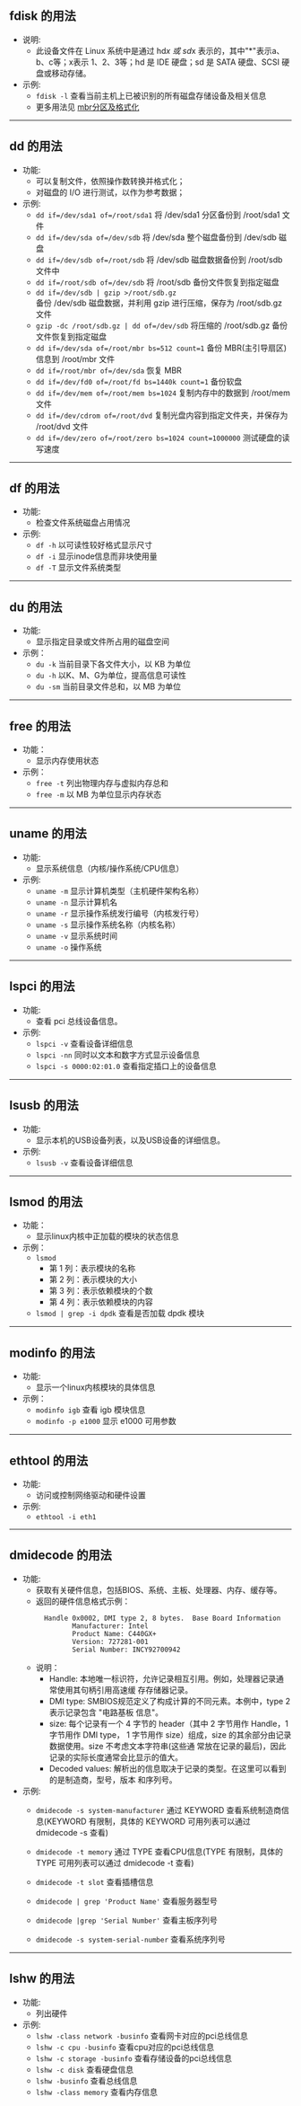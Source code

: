  
## fdisk 的用法
- 说明:
    + 此设备文件在 Linux 系统中是通过 hd*x 或 sd*x 表示的，其中"*"表示a、b、c等；x表示
      1、2、3等；hd 是 IDE 硬盘；sd 是 SATA 硬盘、SCSI 硬盘或移动存储。
- 示例:
    + `fdisk -l`          查看当前主机上已被识别的所有磁盘存储设备及相关信息
    + 更多用法见 [mbr分区及格式化](https://github.com/libeio/linux/blob/master/%E5%9F%BA%E7%A1%80/%E7%A3%81%E7%9B%98/mbr%E5%88%86%E5%8C%BA%E5%8F%8A%E6%A0%BC%E5%BC%8F%E5%8C%96.md)
    
----
## dd 的用法
- 功能:
    + 可以复制文件，依照操作数转换并格式化；
    + 对磁盘的 I/O 进行测试，以作为参考数据；
- 示例:
    + `dd if=/dev/sda1 of=/root/sda1`     将 /dev/sda1 分区备份到 /root/sda1 文件  
    + `dd if=/dev/sda of=/dev/sdb`        将 /dev/sda 整个磁盘备份到 /dev/sdb 磁盘
    + `dd if=/dev/sdb of=/root/sdb`       将 /dev/sdb 磁盘数据备份到 /root/sdb 文件中
    + `dd if=/root/sdb of=/dev/sdb`       将 /root/sdb 备份文件恢复到指定磁盘
    + `dd if=/dev/sdb | gzip >/root/sdb.gz`   
                备份 /dev/sdb 磁盘数据，并利用 gzip 进行压缩，保存为 /root/sdb.gz 文件
    + `gzip -dc /root/sdb.gz | dd of=/dev/sdb`        将压缩的 /root/sdb.gz 备份文件恢复到指定磁盘
    + `dd if=/dev/sda of=/root/mbr bs=512 count=1`    备份 MBR(主引导扇区)信息到 /root/mbr 文件
    + `dd if=/root/mbr of=/dev/sda`       恢复 MBR
    + `dd if=/dev/fd0 of=/root/fd bs=1440k count=1`   备份软盘
    + `dd if=/dev/mem of=/root/mem bs=1024`           复制内存中的数据到 /root/mem 文件
    + `dd if=/dev/cdrom of=/root/dvd`     复制光盘内容到指定文件夹，并保存为 /root/dvd 文件
    + `dd if=/dev/zero of=/root/zero bs=1024 count=1000000`       测试硬盘的读写速度
    
----
## df 的用法
- 功能:
    + 检查文件系统磁盘占用情况
- 示例:
    + `df -h`             以可读性较好格式显示尺寸
    + `df -i`             显示inode信息而非块使用量
    + `df -T`             显示文件系统类型

----
## du 的用法
- 功能:
    + 显示指定目录或文件所占用的磁盘空间
- 示例：
    + `du -k`             当前目录下各文件大小，以 KB 为单位
    + `du -h`             以K、M、G为单位，提高信息可读性
    + `du -sm`            当前目录文件总和，以 MB 为单位

----
## free 的用法
- 功能：
    + 显示内存使用状态
- 示例：
    + `free -t`           列出物理内存与虚拟内存总和
    + `free -m`           以 MB 为单位显示内存状态

----    
## uname 的用法
- 功能: 
    + 显示系统信息（内核/操作系统/CPU信息）
- 示例:
    + `uname -m`          显示计算机类型（主机硬件架构名称）
    + `uname -n`          显示计算机名
    + `uname -r`          显示操作系统发行编号（内核发行号）
    + `uname -s`          显示操作系统名称（内核名称）
    + `uname -v`          显示系统时间
    + `uname -o`          操作系统

----
## lspci 的用法
- 功能:
    + 查看 pci 总线设备信息。
- 示例:
    + `lspci -v`                  查看设备详细信息
    + `lspci -nn`                 同时以文本和数字方式显示设备信息
    + `lspci -s 0000:02:01.0`     查看指定插口上的设备信息

----
## lsusb 的用法
- 功能: 
    + 显示本机的USB设备列表，以及USB设备的详细信息。
- 示例:
    + `lsusb -v`          查看设备详细信息

----
## lsmod 的用法
- 功能：
    + 显示linux内核中正加载的模块的状态信息
- 示例：
    + `lsmod`
        + 第 1 列：表示模块的名称
        + 第 2 列：表示模块的大小
        + 第 3 列：表示依赖模块的个数
        + 第 4 列：表示依赖模块的内容
    + `lsmod | grep -i dpdk`      查看是否加载 dpdk 模块

----
## modinfo 的用法
- 功能:
    + 显示一个linux内核模块的具体信息
- 示例：
    + `modinfo igb`           查看 igb 模块信息
    + `modinfo -p e1000`      显示 e1000 可用参数

----
## ethtool 的用法
- 功能:
    + 访问或控制网络驱动和硬件设置
- 示例:
    + `ethtool -i eth1`
    
----
## dmidecode 的用法
- 功能: 
    + 获取有关硬件信息，包括BIOS、系统、主板、处理器、内存、缓存等。
    + 返回的硬件信息格式示例：
      ```shell
        Handle 0x0002, DMI type 2, 8 bytes.  Base Board Information
               Manufacturer: Intel
               Product Name: C440GX+
               Version: 727281-001
               Serial Number: INCY92700942
      ```
    + 说明：
        + Handle: 本地唯一标识符，允许记录相互引用。例如，处理器记录通常使用其句柄引用高速缓
          存存储器记录。
        + DMI type: SMBIOS规范定义了构成计算的不同元素。本例中，type 2 表示记录包含 "电路基板
          信息"。
        + size: 每个记录有一个 4 字节的 header（其中 2 字节用作 Handle，1 字节用作 DMI type，
          1 字节用作 size）组成，size 的其余部分由记录数据使用。size 不考虑文本字符串(这些通
          常放在记录的最后)，因此记录的实际长度通常会比显示的值大。
        + Decoded values: 解析出的信息取决于记录的类型。在这里可以看到的是制造商，型号，版本
          和序列号。
- 示例:
    + `dmidecode -s system-manufacturer`
            通过 KEYWORD 查看系统制造商信息(KEYWORD 有限制，具体的 KEYWORD 可用列表可以通过
            dmidecode -s 查看)
        
    + `dmidecode -t memory`
            通过 TYPE 查看CPU信息(TYPE 有限制，具体的 TYPE 可用列表可以通过 dmidecode -t 查看)
    + `dmidecode -t slot`                     查看插槽信息
    + `dmidecode | grep 'Product Name'`       查看服务器型号
    + `dmidecode |grep 'Serial Number'`       查看主板序列号
    + `dmidecode -s system-serial-number`     查看系统序列号

----    
## lshw 的用法
- 功能:
    + 列出硬件
- 示例:
    + `lshw -class network -businfo`          查看网卡对应的pci总线信息
    + `lshw -c cpu -businfo`                  查看cpu对应的pci总线信息
    + `lshw -c storage -businfo`              查看存储设备的pci总线信息
    + `lshw -c disk`                          查看硬盘信息
    + `lshw -businfo`                         查看总线信息
    + `lshw -class memory`                    查看内存信息
